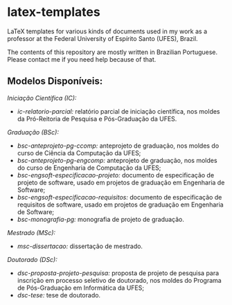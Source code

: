 # latex-templates

LaTeX templates for various kinds of documents used in my work as a professor at the Federal University of Espírito Santo (UFES), Brazil.

The contents of this repository are mostly written in Brazilian Portuguese. Please contact me if you need help because of that.


## Modelos Disponíveis:

*Iniciação Científica (IC):*

* _ic-relatorio-parcial:_ relatório parcial de iniciação científica, nos moldes da Pró-Reitoria de Pesquisa e Pós-Graduação da UFES.

*Graduação (BSc):*

* _bsc-anteprojeto-pg-ccomp:_ anteprojeto de graduação, nos moldes do curso de Ciência da Computação da UFES;
* _bsc-anteprojeto-pg-engcomp:_ anteprojeto de graduação, nos moldes do curso de Engenharia de Computação da UFES;
* _bsc-engsoft-especificacao-projeto:_ documento de especificação de projeto de software, usado em projetos de graduação em Engenharia de Software;
* _bsc-engsoft-especificacao-requisitos:_ documento de especificação de requisitos de software, usado em projetos de graduação em Engenharia de Software;
* _bsc-monografia-pg:_ monografia de projeto de graduação.

*Mestrado (MSc):*

* _msc-dissertacao:_ dissertação de mestrado.

*Doutorado (DSc):*

* _dsc-proposta-projeto-pesquisa:_ proposta de projeto de pesquisa para inscrição em processo seletivo de doutorado, nos moldes do Programa de Pós-Graduação em Informática da UFES;
* _dsc-tese:_ tese de doutorado.